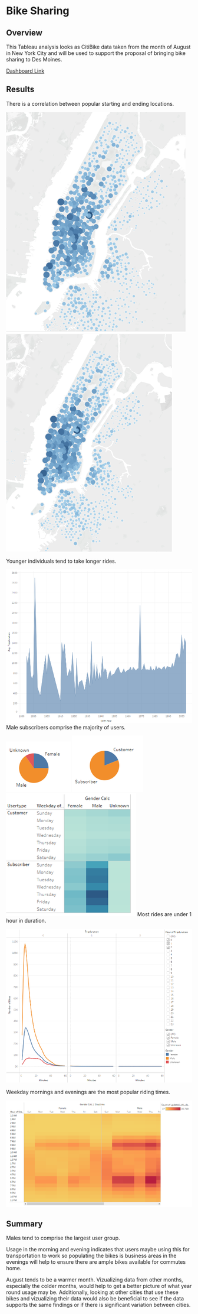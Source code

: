 # Bike Sharing
## Overview
This Tableau analysis looks as CitiBike data taken from the month of August in New York City and will be used to support the proposal of bringing bike sharing to Des Moines.  

[Dashboard Link](https://public.tableau.com/app/profile/amanda.mccabe/viz/citiBike_16480854796860/TopStartingLocations?publish=yes)
## Results
There is a correlation between popular starting and ending locations.

![starting locations](images/starting.png)
![eding locations](images/ending.png)

Younger individuals tend to take longer rides.

![age/duration](images/durationbyage.png)
Male subscribers comprise the majority of users.

![genderbreakdown](images/gender.png)
![userbreakdown](images/users.png)
![usertypes usage](images/usertype.png)
Most rides are under 1 hour in duration.

![trip duration by gender](images/tripduration.png)

Weekday mornings and evenings are the most popular riding times. 

![popular times](images/ridetimes.png)

## Summary
Males tend to comprise the largest user group.  

Usage in the morning and evening indicates that users maybe using this for transportation to work so populating the bikes is business areas in the evenings will help to ensure there are ample bikes available for commutes home. 

August tends to be a warmer month.  Vizualizing data from other months, especially the colder months, would help to get a better picture of what year round usage may be. Additionally, looking at other cities that use these bikes and vizualizing their data would also be beneficial to see if the data supports the same findings or if there is significant variation between cities.  